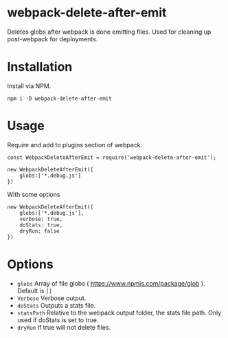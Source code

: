 # webpack-delete-after-emit
Deletes globs after webpack is done emitting files. Used for cleaning up post-webpack for deployments.

# Installation

Install via NPM.

    npm i -D webpack-delete-after-emit

# Usage
Require and add to plugins section of webpack.

    const WebpackDeleteAfterEmit = require('webpack-delete-after-emit');
    
    new WebpackDeleteAfterEmit({
        globs:['*.debug.js']
    })
    
With some  options

    new WebpackDeleteAfterEmit({
        globs:['*.debug.js'],
        verbose: true,
        doStats: true,
        dryRun: false
    })

# Options

* `globs` Array of file globs ( https://www.npmjs.com/package/glob ). Default is `[]`
* `Verbose` Verbose output.
* `doStats` Outputs a stats file.
* `statsPath` Relative to the webpack output folder, the stats file path. Only used if doStats is set to true.
* `dryRun` If true will not delete files.
